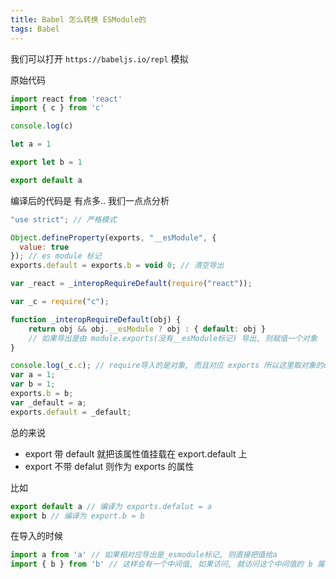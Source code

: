 ```yaml
---
title: Babel 怎么转换 ESModule的
tags: Babel
---
```


我们可以打开 `https://babeljs.io/repl` 模拟

原始代码

```js
import react from 'react'
import { c } from 'c'

console.log(c)

let a = 1

export let b = 1

export default a
```

编译后的代码是 有点多.. 我们一点点分析

```js
"use strict"; // 严格模式

Object.defineProperty(exports, "__esModule", {
  value: true
}); // es module 标记
exports.default = exports.b = void 0; // 清空导出

var _react = _interopRequireDefault(require("react"));

var _c = require("c");

function _interopRequireDefault(obj) {
    return obj && obj.__esModule ? obj : { default: obj }
    // 如果导出是由 module.exports(没有__esModule标记) 导出, 则赋值一个对象
}

console.log(_c.c); // require导入的是对象, 而且对应 exports 所以这里取对象的c属性
var a = 1;
var b = 1;
exports.b = b;
var _default = a;
exports.default = _default;
```

总的来说

- export 带 default 就把该属性值挂载在 export.default 上
- export 不带 defalut 则作为 exports 的属性

比如

```js
export default a // 编译为 exports.defalut = a
export b // 编译为 export.b = b
```

在导入的时候

```js
import a from 'a' // 如果相对应导出是_esmodule标记, 则直接把值给a
import { b } from 'b' // 这样会有一个中间值, 如果访问, 就访问这个中间值的 b 属性
```




